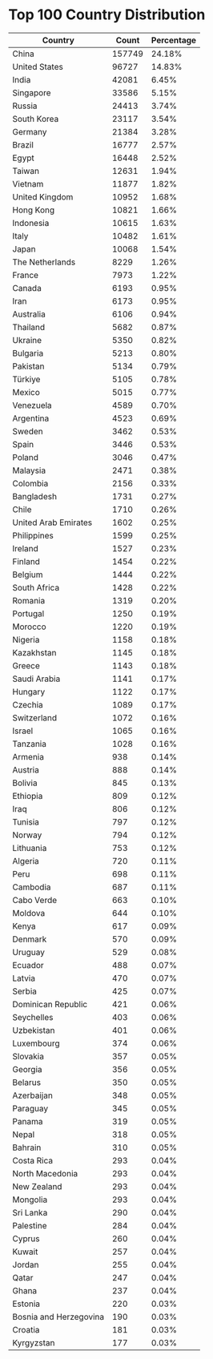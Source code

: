 # Top 100 Country Distribution
| Country | Count | Percentage |
|----|----|----|
| China | 157749 | 24.18% |
| United States | 96727 | 14.83% |
| India | 42081 | 6.45% |
| Singapore | 33586 | 5.15% |
| Russia | 24413 | 3.74% |
| South Korea | 23117 | 3.54% |
| Germany | 21384 | 3.28% |
| Brazil | 16777 | 2.57% |
| Egypt | 16448 | 2.52% |
| Taiwan | 12631 | 1.94% |
| Vietnam | 11877 | 1.82% |
| United Kingdom | 10952 | 1.68% |
| Hong Kong | 10821 | 1.66% |
| Indonesia | 10615 | 1.63% |
| Italy | 10482 | 1.61% |
| Japan | 10068 | 1.54% |
| The Netherlands | 8229 | 1.26% |
| France | 7973 | 1.22% |
| Canada | 6193 | 0.95% |
| Iran | 6173 | 0.95% |
| Australia | 6106 | 0.94% |
| Thailand | 5682 | 0.87% |
| Ukraine | 5350 | 0.82% |
| Bulgaria | 5213 | 0.80% |
| Pakistan | 5134 | 0.79% |
| Türkiye | 5105 | 0.78% |
| Mexico | 5015 | 0.77% |
| Venezuela | 4589 | 0.70% |
| Argentina | 4523 | 0.69% |
| Sweden | 3462 | 0.53% |
| Spain | 3446 | 0.53% |
| Poland | 3046 | 0.47% |
| Malaysia | 2471 | 0.38% |
| Colombia | 2156 | 0.33% |
| Bangladesh | 1731 | 0.27% |
| Chile | 1710 | 0.26% |
| United Arab Emirates | 1602 | 0.25% |
| Philippines | 1599 | 0.25% |
| Ireland | 1527 | 0.23% |
| Finland | 1454 | 0.22% |
| Belgium | 1444 | 0.22% |
| South Africa | 1428 | 0.22% |
| Romania | 1319 | 0.20% |
| Portugal | 1250 | 0.19% |
| Morocco | 1220 | 0.19% |
| Nigeria | 1158 | 0.18% |
| Kazakhstan | 1145 | 0.18% |
| Greece | 1143 | 0.18% |
| Saudi Arabia | 1141 | 0.17% |
| Hungary | 1122 | 0.17% |
| Czechia | 1089 | 0.17% |
| Switzerland | 1072 | 0.16% |
| Israel | 1065 | 0.16% |
| Tanzania | 1028 | 0.16% |
| Armenia | 938 | 0.14% |
| Austria | 888 | 0.14% |
| Bolivia | 845 | 0.13% |
| Ethiopia | 809 | 0.12% |
| Iraq | 806 | 0.12% |
| Tunisia | 797 | 0.12% |
| Norway | 794 | 0.12% |
| Lithuania | 753 | 0.12% |
| Algeria | 720 | 0.11% |
| Peru | 698 | 0.11% |
| Cambodia | 687 | 0.11% |
| Cabo Verde | 663 | 0.10% |
| Moldova | 644 | 0.10% |
| Kenya | 617 | 0.09% |
| Denmark | 570 | 0.09% |
| Uruguay | 529 | 0.08% |
| Ecuador | 488 | 0.07% |
| Latvia | 470 | 0.07% |
| Serbia | 425 | 0.07% |
| Dominican Republic | 421 | 0.06% |
| Seychelles | 403 | 0.06% |
| Uzbekistan | 401 | 0.06% |
| Luxembourg | 374 | 0.06% |
| Slovakia | 357 | 0.05% |
| Georgia | 356 | 0.05% |
| Belarus | 350 | 0.05% |
| Azerbaijan | 348 | 0.05% |
| Paraguay | 345 | 0.05% |
| Panama | 319 | 0.05% |
| Nepal | 318 | 0.05% |
| Bahrain | 310 | 0.05% |
| Costa Rica | 293 | 0.04% |
| North Macedonia | 293 | 0.04% |
| New Zealand | 293 | 0.04% |
| Mongolia | 293 | 0.04% |
| Sri Lanka | 290 | 0.04% |
| Palestine | 284 | 0.04% |
| Cyprus | 260 | 0.04% |
| Kuwait | 257 | 0.04% |
| Jordan | 255 | 0.04% |
| Qatar | 247 | 0.04% |
| Ghana | 237 | 0.04% |
| Estonia | 220 | 0.03% |
| Bosnia and Herzegovina | 190 | 0.03% |
| Croatia | 181 | 0.03% |
| Kyrgyzstan | 177 | 0.03% |

